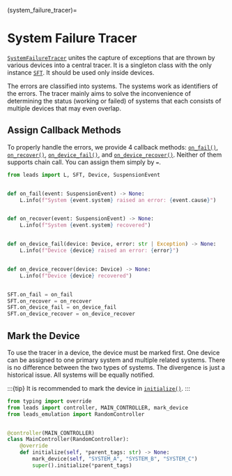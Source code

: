 (system_failure_tracer)=

# System Failure Tracer

[`SystemFailureTracer`](#leads.sft.SystemFailureTracer) unites the capture of exceptions that are thrown by various
devices into a central tracer. It is a singleton class with the only instance [`SFT`](#leads.sft.SFT). It should be used
only inside devices.

The errors are classified into systems. The systems work as identifiers of the errors. The tracer mainly aims to solve
the inconvenience of determining the status (working or failed) of systems that each consists of multiple devices that
may even overlap.

## Assign Callback Methods

To properly handle the errors, we provide 4 callback methods: [`on_fail()`](#leads.sft.SystemFailureTracer.on_fail),
[`on_recover()`](#leads.sft.SystemFailureTracer.on_recover),
[`on_device_fail()`](#leads.sft.SystemFailureTracer.on_device_fail), and
[`on_device_recover()`](#leads.sft.SystemFailureTracer.on_device_recover). Neither of them supports chain call. You can
assign them simply by `=`.

```python
from leads import L, SFT, Device, SuspensionEvent


def on_fail(event: SuspensionEvent) -> None:
    L.info(f"System {event.system} raised an error: {event.cause}")


def on_recover(event: SuspensionEvent) -> None:
    L.info(f"System {event.system} recovered")


def on_device_fail(device: Device, error: str | Exception) -> None:
    L.info(f"Device {device} raised an error: {error}")


def on_device_recover(device: Device) -> None:
    L.info(f"Device {device} recovered")


SFT.on_fail = on_fail
SFT.on_recover = on_recover
SFT.on_device_fail = on_device_fail
SFT.on_device_recover = on_device_recover
```

## Mark the Device

To use the tracer in a device, the device must be marked first. One device can be assigned to one primary system and
multiple related systems. There is no difference between the two types of systems. The divergence is just a historical
issue. All systems will be equally notified.

:::{tip}
It is recommended to mark the device in
[`initialize()`](#leads.dt.device.Device.initialize).
:::

```python
from typing import override
from leads import controller, MAIN_CONTROLLER, mark_device
from leads_emulation import RandomController


@controller(MAIN_CONTROLLER)
class MainController(RandomController):
    @override
    def initialize(self, *parent_tags: str) -> None:
        mark_device(self, "SYSTEM_A", "SYSTEM_B", "SYSTEM_C")
        super().initialize(*parent_tags)
```